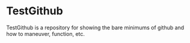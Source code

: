 # TestGithub



TestGithub is a repository for showing the bare minimums of github and how to maneuver, function, etc.

       


